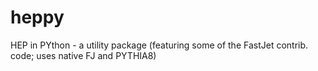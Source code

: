 # heppy
HEP in PYthon - a utility package (featuring some of the FastJet contrib. code; uses native FJ and PYTHIA8)
